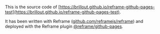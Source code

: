 This is the source code of [https://brillout.github.io/reframe-github-pages-test](https://brillout.github.io/reframe-github-pages-test).

It has been written with Reframe ([github.com/reframejs/reframe](https://github.com/reframejs/reframe)) and
deployed with the Reframe plugin [@reframe/github-pages](https://github.com/reframejs/reframe/tree/master/plugins/github-pages).

